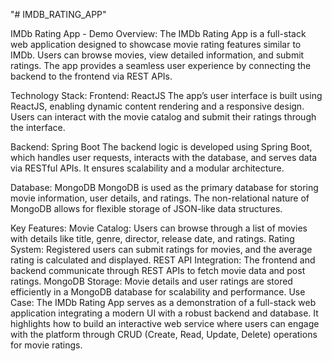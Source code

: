 "# IMDB_RATING_APP" 

IMDb Rating App - Demo
Overview:
The IMDb Rating App is a full-stack web application designed to showcase movie rating features similar to IMDb. Users can browse movies, view detailed information, and submit ratings. The app provides a seamless user experience by connecting the backend to the frontend via REST APIs.

Technology Stack:
Frontend: ReactJS
The app’s user interface is built using ReactJS, enabling dynamic content rendering and a responsive design. Users can interact with the movie catalog and submit their ratings through the interface.

Backend: Spring Boot
The backend logic is developed using Spring Boot, which handles user requests, interacts with the database, and serves data via RESTful APIs. It ensures scalability and a modular architecture.

Database: MongoDB
MongoDB is used as the primary database for storing movie information, user details, and ratings. The non-relational nature of MongoDB allows for flexible storage of JSON-like data structures.

Key Features:
Movie Catalog: Users can browse through a list of movies with details like title, genre, director, release date, and ratings.
Rating System: Registered users can submit ratings for movies, and the average rating is calculated and displayed.
REST API Integration: The frontend and backend communicate through REST APIs to fetch movie data and post ratings.
MongoDB Storage: Movie details and user ratings are stored efficiently in a MongoDB database for scalability and performance.
Use Case:
The IMDb Rating App serves as a demonstration of a full-stack web application integrating a modern UI with a robust backend and database. It highlights how to build an interactive web service where users can engage with the platform through CRUD (Create, Read, Update, Delete) operations for movie ratings.



